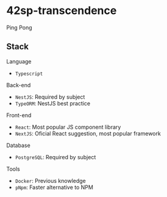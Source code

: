 # 42sp-transcendence

Ping Pong

## Stack

Language

- `Typescript`

Back-end

- `NestJS`: Required by subject
- `TypeORM`: NestJS best practice

Front-end

- `React`: Most popular JS component library
- `NextJS`: Oficial React suggestion, most popular framework

Database

- `PostgreSQL`: Required by subject

Tools

- `Docker`: Previous knowledge
- `pNpm`: Faster alternative to NPM
